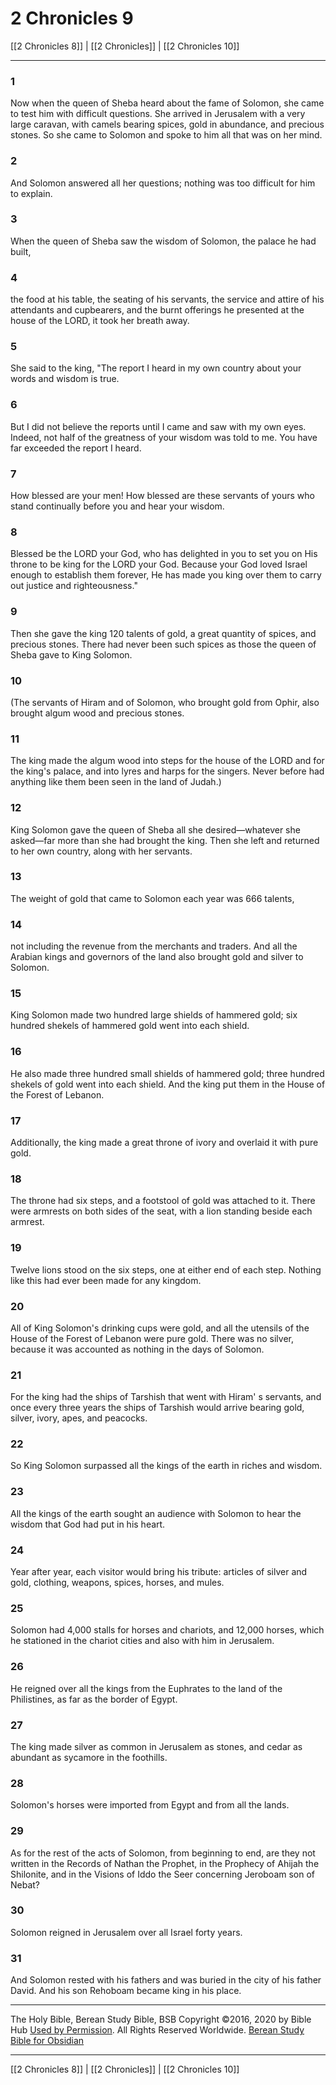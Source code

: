 # 2 Chronicles 9

[[2 Chronicles 8]] | [[2 Chronicles]] | [[2 Chronicles 10]]

---

### 1
Now when the queen of Sheba heard about the fame of Solomon, she came to test him with difficult questions. She arrived in Jerusalem with a very large caravan, with camels bearing spices, gold in abundance, and precious stones. So she came to Solomon and spoke to him all that was on her mind.

### 2
And Solomon answered all her questions; nothing was too difficult for him to explain.

### 3
When the queen of Sheba saw the wisdom of Solomon, the palace he had built,

### 4
the food at his table, the seating of his servants, the service and attire of his attendants and cupbearers, and the burnt offerings he presented at the house of the LORD, it took her breath away.

### 5
She said to the king, "The report I heard in my own country about your words and wisdom is true.

### 6
But I did not believe the reports until I came and saw with my own eyes. Indeed, not half of the greatness of your wisdom was told to me. You have far exceeded the report I heard.

### 7
How blessed are your men! How blessed are these servants of yours who stand continually before you and hear your wisdom.

### 8
Blessed be the LORD your God, who has delighted in you to set you on His throne to be king for the LORD your God. Because your God loved Israel enough to establish them forever, He has made you king over them to carry out justice and righteousness."

### 9
Then she gave the king 120 talents of gold, a great quantity of spices, and precious stones. There had never been such spices as those the queen of Sheba gave to King Solomon.

### 10
(The servants of Hiram and of Solomon, who brought gold from Ophir, also brought algum wood and precious stones.

### 11
The king made the algum wood into steps for the house of the LORD and for the king's palace, and into lyres and harps for the singers. Never before had anything like them been seen in the land of Judah.)

### 12
King Solomon gave the queen of Sheba all she desired—whatever she asked—far more than she had brought the king. Then she left and returned to her own country, along with her servants.

### 13
The weight of gold that came to Solomon each year was 666 talents,

### 14
not including the revenue from the merchants and traders. And all the Arabian kings and governors of the land also brought gold and silver to Solomon.

### 15
King Solomon made two hundred large shields of hammered gold; six hundred shekels of hammered gold went into each shield.

### 16
He also made three hundred small shields of hammered gold; three hundred shekels of gold went into each shield. And the king put them in the House of the Forest of Lebanon.

### 17
Additionally, the king made a great throne of ivory and overlaid it with pure gold.

### 18
The throne had six steps, and a footstool of gold was attached to it. There were armrests on both sides of the seat, with a lion standing beside each armrest.

### 19
Twelve lions stood on the six steps, one at either end of each step. Nothing like this had ever been made for any kingdom.

### 20
All of King Solomon's drinking cups were gold, and all the utensils of the House of the Forest of Lebanon were pure gold. There was no silver, because it was accounted as nothing in the days of Solomon.

### 21
For the king had the ships of Tarshish that went with Hiram' s servants, and once every three years the ships of Tarshish would arrive bearing gold, silver, ivory, apes, and peacocks.

### 22
So King Solomon surpassed all the kings of the earth in riches and wisdom.

### 23
All the kings of the earth sought an audience with Solomon to hear the wisdom that God had put in his heart.

### 24
Year after year, each visitor would bring his tribute: articles of silver and gold, clothing, weapons, spices, horses, and mules.

### 25
Solomon had 4,000 stalls for horses and chariots, and 12,000 horses, which he stationed in the chariot cities and also with him in Jerusalem.

### 26
He reigned over all the kings from the Euphrates to the land of the Philistines, as far as the border of Egypt.

### 27
The king made silver as common in Jerusalem as stones, and cedar as abundant as sycamore in the foothills.

### 28
Solomon's horses were imported from Egypt and from all the lands.

### 29
As for the rest of the acts of Solomon, from beginning to end, are they not written in the Records of Nathan the Prophet, in the Prophecy of Ahijah the Shilonite, and in the Visions of Iddo the Seer concerning Jeroboam son of Nebat?

### 30
Solomon reigned in Jerusalem over all Israel forty years.

### 31
And Solomon rested with his fathers and was buried in the city of his father David. And his son Rehoboam became king in his place.

---

The Holy Bible, Berean Study Bible, BSB
Copyright ©2016, 2020 by Bible Hub
[Used by Permission](https://berean.bible/terms.htm). All Rights Reserved Worldwide.
[Berean Study Bible for Obsidian](https://github.com/gapmiss/berean-study-bible-for-obsidian)

---

[[2 Chronicles 8]] | [[2 Chronicles]] | [[2 Chronicles 10]]

